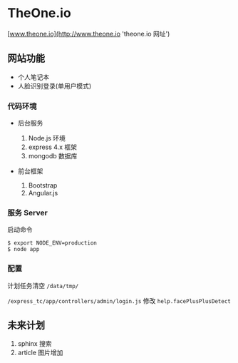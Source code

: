# TheOne.io

[www.theone.io](http://www.theone.io 'theone.io 网址')

## 网站功能
  * 个人笔记本
  * 人脸识别登录(单用户模式)

### 代码环境
  * 后台服务
    1. Node.js 环境
    2. express 4.x 框架
    3. mongodb 数据库

  * 前台框架
    1. Bootstrap
    2. Angular.js

### 服务 Server 

启动命令

```
$ export NODE_ENV=production
$ node app
```


### 配置
计划任务清空 `/data/tmp/`

`/express_tc/app/controllers/admin/login.js` 修改 `help.facePlusPlusDetect`


## 未来计划
1. sphinx 搜索
2. article 图片增加